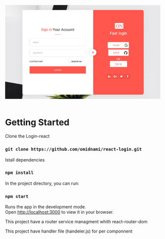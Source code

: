 
<div align="center">
  <img alt="Demo" src="./public/images/readme-img.png" />
</div>

<br/>

# Getting Started

Clone the Login-react 
### `git clone https://github.com/omidnami/react-login.git`

Istall dependencies 
### `npm install`

In the project directory, you can run:

### `npm start`

Runs the app in the development mode.\
Open [http://localhost:3000](http://localhost:3000) to view it in your browser.

This project have a router service managment whith react-router-dom

This project have handler file (handeler.js) for per componnent
